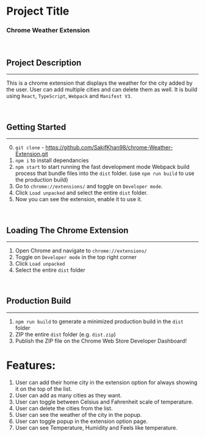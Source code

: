 # Project Title

### Chrome Weather Extension

<br />

## Project Description

---

This is a chrome extension that displays the weather for the city added by the user. User can add multiple cities and can delete them as well. It is build using `React`, `TypeScript`, `Webpack` and `Manifest V3`.

<br />

## Getting Started

---

0. `git clone` - https://github.com/SakifKhan98/chrome-Weather-Extension.git
1. `npm i` to install dependancies
2. `npm start` to start running the fast development mode Webpack build process that bundle files into the `dist` folder. (use `npm run build` to use the production build)
3. Go to `chrome://extensions/` and toggle on `Developer mode`.
4. Click `Load unpacked` and select the entire `dist` folder.
5. Now you can see the extension, enable it to use it.

<br />

## Loading The Chrome Extension

---

1. Open Chrome and navigate to `chrome://extensions/`
2. Toggle on `Developer mode` in the top right corner
3. Click `Load unpacked`
4. Select the entire `dist` folder

<br />

## Production Build

---

1. `npm run build` to generate a minimized production build in the `dist` folder
2. ZIP the entire `dist` folder (e.g. `dist.zip`)
3. Publish the ZIP file on the Chrome Web Store Developer Dashboard!

# Features:

1. User can add their home city in the extension option for always showing it on the top of the list.
2. User can add as many cities as they want.
3. User can toggle between Celsius and Fahrenheit scale of temperature.
4. User can delete the cities from the list.
5. User can see the weather of the city in the popup.
6. User can toggle popup in the extension option page.
7. User can see Temperature, Humidity and Feels like temperature.
